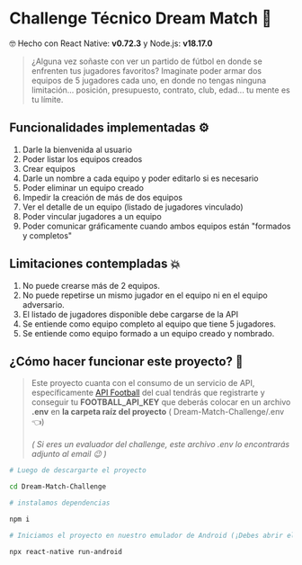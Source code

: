 

# Challenge Técnico Dream Match 📱

 🤓 Hecho con React Native: **v0.72.3** y Node.js: **v18.17.0**

>¿Alguna vez soñaste con ver un partido de fútbol en donde se enfrenten tus jugadores
favoritos? Imaginate poder armar dos equipos de 5 jugadores cada uno, en donde no
tengas ninguna limitación... posición, presupuesto, contrato, club, edad... tu mente es tu
límite.

## Funcionalidades implementadas ⚙️

1. Darle la bienvenida al usuario
2. Poder listar los equipos creados
3. Crear equipos
4. Darle un nombre a cada equipo y poder editarlo si es necesario
5. Poder eliminar un equipo creado
6. Impedir la creación de más de dos equipos
7. Ver el detalle de un equipo (listado de jugadores vinculado)
8. Poder vincular jugadores a un equipo
9. Poder comunicar gráficamente cuando ambos equipos están &quot;formados y completos&quot;

## Limitaciones contempladas 💥

1. No puede crearse más de 2 equipos.
3. No puede repetirse un mismo jugador en el equipo ni en el equipo adversario.
4. El listado de jugadores disponible debe cargarse de la API
5. Se entiende como equipo completo al equipo que tiene 5 jugadores.
6. Se entiende como equipo formado a un equipo creado y nombrado.
## ¿Cómo hacer funcionar este proyecto? 🚀

>Este proyecto cuanta con el consumo de un servicio de API, específicamente [API Football](https://apifootball.com/documentation/) del cual tendrás que registrarte y conseguir tu **FOOTBALL_API_KEY** que deberás colocar en un archivo **.env** en **la carpeta raíz del proyecto** ( Dream-Match-Challenge/.env 👈)
 <br></br>*( Si eres un evaluador del challenge, este archivo .env lo encontrarás adjunto al email 😉 )*

```bash
# Luego de descargarte el proyecto

cd Dream-Match-Challenge

# instalamos dependencias

npm i

# Iniciamos el proyecto en nuestro emulador de Android (¡Debes abrir el emulador previamente!)

npx react-native run-android
```

